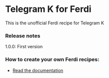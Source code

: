 # Telegram K for Ferdi
This is the unofficial Ferdi recipe for Telegram K

### Release notes
1.0.0: First version

### How to create your own Ferdi recipes:
* [Read the documentation](https://github.com/getferdi/recipes/blob/master/docs/integration.md)